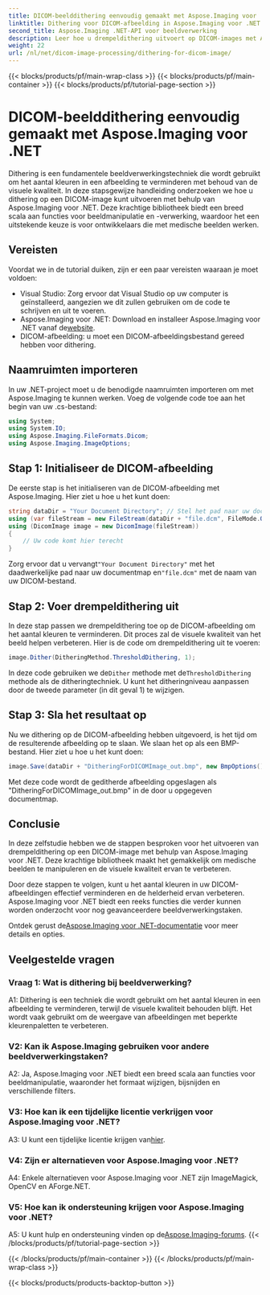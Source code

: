 ```yaml
---
title: DICOM-beelddithering eenvoudig gemaakt met Aspose.Imaging voor .NET
linktitle: Dithering voor DICOM-afbeelding in Aspose.Imaging voor .NET
second_title: Aspose.Imaging .NET-API voor beeldverwerking
description: Leer hoe u drempeldithering uitvoert op DICOM-images met Aspose.Imaging voor .NET. Verbeter de beeldkwaliteit en verminder moeiteloos kleurenpaletten.
weight: 22
url: /nl/net/dicom-image-processing/dithering-for-dicom-image/
---
```


{{< blocks/products/pf/main-wrap-class >}}
{{< blocks/products/pf/main-container >}}
{{< blocks/products/pf/tutorial-page-section >}}

# DICOM-beelddithering eenvoudig gemaakt met Aspose.Imaging voor .NET

Dithering is een fundamentele beeldverwerkingstechniek die wordt gebruikt om het aantal kleuren in een afbeelding te verminderen met behoud van de visuele kwaliteit. In deze stapsgewijze handleiding onderzoeken we hoe u dithering op een DICOM-image kunt uitvoeren met behulp van Aspose.Imaging voor .NET. Deze krachtige bibliotheek biedt een breed scala aan functies voor beeldmanipulatie en -verwerking, waardoor het een uitstekende keuze is voor ontwikkelaars die met medische beelden werken. 

## Vereisten

Voordat we in de tutorial duiken, zijn er een paar vereisten waaraan je moet voldoen:

- Visual Studio: Zorg ervoor dat Visual Studio op uw computer is geïnstalleerd, aangezien we dit zullen gebruiken om de code te schrijven en uit te voeren.
-  Aspose.Imaging voor .NET: Download en installeer Aspose.Imaging voor .NET vanaf de[website](https://releases.aspose.com/imaging/net/).
- DICOM-afbeelding: u moet een DICOM-afbeeldingsbestand gereed hebben voor dithering.

## Naamruimten importeren

In uw .NET-project moet u de benodigde naamruimten importeren om met Aspose.Imaging te kunnen werken. Voeg de volgende code toe aan het begin van uw .cs-bestand:

```csharp
using System;
using System.IO;
using Aspose.Imaging.FileFormats.Dicom;
using Aspose.Imaging.ImageOptions;
```

## Stap 1: Initialiseer de DICOM-afbeelding

De eerste stap is het initialiseren van de DICOM-afbeelding met Aspose.Imaging. Hier ziet u hoe u het kunt doen:

```csharp
string dataDir = "Your Document Directory"; // Stel het pad naar uw documentmap in
using (var fileStream = new FileStream(dataDir + "file.dcm", FileMode.Open, FileAccess.Read))
using (DicomImage image = new DicomImage(fileStream))
{
    // Uw code komt hier terecht
}
```

 Zorg ervoor dat u vervangt`"Your Document Directory"` met het daadwerkelijke pad naar uw documentmap en`"file.dcm"` met de naam van uw DICOM-bestand.

## Stap 2: Voer drempeldithering uit

In deze stap passen we drempeldithering toe op de DICOM-afbeelding om het aantal kleuren te verminderen. Dit proces zal de visuele kwaliteit van het beeld helpen verbeteren. Hier is de code om drempeldithering uit te voeren:

```csharp
image.Dither(DitheringMethod.ThresholdDithering, 1);
```

 In deze code gebruiken we de`Dither` methode met de`ThresholdDithering` methode als de ditheringtechniek. U kunt het ditheringniveau aanpassen door de tweede parameter (in dit geval 1) te wijzigen.

## Stap 3: Sla het resultaat op

Nu we dithering op de DICOM-afbeelding hebben uitgevoerd, is het tijd om de resulterende afbeelding op te slaan. We slaan het op als een BMP-bestand. Hier ziet u hoe u het kunt doen:

```csharp
image.Save(dataDir + "DitheringForDICOMImage_out.bmp", new BmpOptions());
```

Met deze code wordt de geditherde afbeelding opgeslagen als "DitheringForDICOMImage_out.bmp" in de door u opgegeven documentmap.

## Conclusie

In deze zelfstudie hebben we de stappen besproken voor het uitvoeren van drempeldithering op een DICOM-image met behulp van Aspose.Imaging voor .NET. Deze krachtige bibliotheek maakt het gemakkelijk om medische beelden te manipuleren en de visuele kwaliteit ervan te verbeteren.

Door deze stappen te volgen, kunt u het aantal kleuren in uw DICOM-afbeeldingen effectief verminderen en de helderheid ervan verbeteren. Aspose.Imaging voor .NET biedt een reeks functies die verder kunnen worden onderzocht voor nog geavanceerdere beeldverwerkingstaken.

 Ontdek gerust de[Aspose.Imaging voor .NET-documentatie](https://reference.aspose.com/imaging/net/) voor meer details en opties.

## Veelgestelde vragen

### Vraag 1: Wat is dithering bij beeldverwerking?

A1: Dithering is een techniek die wordt gebruikt om het aantal kleuren in een afbeelding te verminderen, terwijl de visuele kwaliteit behouden blijft. Het wordt vaak gebruikt om de weergave van afbeeldingen met beperkte kleurenpaletten te verbeteren.

### V2: Kan ik Aspose.Imaging gebruiken voor andere beeldverwerkingstaken?

A2: Ja, Aspose.Imaging voor .NET biedt een breed scala aan functies voor beeldmanipulatie, waaronder het formaat wijzigen, bijsnijden en verschillende filters.

### V3: Hoe kan ik een tijdelijke licentie verkrijgen voor Aspose.Imaging voor .NET?

 A3: U kunt een tijdelijke licentie krijgen van[hier](https://purchase.aspose.com/temporary-license/).

### V4: Zijn er alternatieven voor Aspose.Imaging voor .NET?

A4: Enkele alternatieven voor Aspose.Imaging voor .NET zijn ImageMagick, OpenCV en AForge.NET.

### V5: Hoe kan ik ondersteuning krijgen voor Aspose.Imaging voor .NET?

 A5: U kunt hulp en ondersteuning vinden op de[Aspose.Imaging-forums](https://forum.aspose.com/).
{{< /blocks/products/pf/tutorial-page-section >}}

{{< /blocks/products/pf/main-container >}}
{{< /blocks/products/pf/main-wrap-class >}}

{{< blocks/products/products-backtop-button >}}
